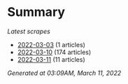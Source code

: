 # Summary
*Latest scrapes*
* [2022-03-03](https://github.com/nuuuwan/news_lk/blob/data/news_lk.2022-03-03.json) (1 articles)
* [2022-03-10](https://github.com/nuuuwan/news_lk/blob/data/news_lk.2022-03-10.json) (174 articles)
* [2022-03-11](https://github.com/nuuuwan/news_lk/blob/data/news_lk.2022-03-11.json) (11 articles)

*Generated at 03:09AM, March 11, 2022*
